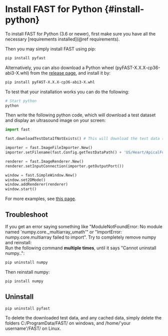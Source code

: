 Install FAST for Python {#install-python}
===========================

To install FAST for Python (3.6 or newer), first make sure you have all the necessary [requirements installed](@ref requirements).

Then you may simply install FAST using pip:
```bash
pip install pyfast
```

Alternatively, you can also download a Python wheel (pyFAST-X.X.X-cp36-abi3-X.whl) from the [release page](https://github.com/smistad/FAST/releases), and install it by:
```bash
pip install pyFAST-X.X.X-cp36-abi3-X.whl
```

To test that your installation works you can do the following:
```bash
# Start python
python
```
Then write the following python code, which will download a test dataset and display an ultrasound image on your screen:
```py
import fast

fast.downloadTestDataIfNotExists() # This will download the test data (~2GB) needed to run the example

importer = fast.ImageFileImporter.New()
importer.setFilename(fast.Config.getTestDataPath() + 'US/Heart/ApicalFourChamber/US-2D_0.mhd')

renderer = fast.ImageRenderer.New()
renderer.setInputConnection(importer.getOutputPort())

window = fast.SimpleWindow.New()
window.set2DMode()
window.addRenderer(renderer)
window.start()
```
For more examples, see [this page](https://github.com/smistad/FAST/wiki/Examples#Python).

Troubleshoot
-------------------

If you get an error saying something like "ModuleNotFoundError: No module named 'numpy.core._multiarray_umath'" or "ImportError: numpy.core.multiarray failed to import". Try to completely remove numpy and reinstall:  
Run the following command **multiple times**, until it says "Cannot uninstall numpy..":
```bash
pip uninstall numpy
```
Then reinstall numpy:
```bash
pip install numpy
```

Uninstall
-------------------
```bash
pip uninstall pyfast
```
To delete the downloaded test data, and any cached data, simply delete the folders C:/ProgramData/FAST/ on windows, and /home/'your username'/FAST/ on Linux.